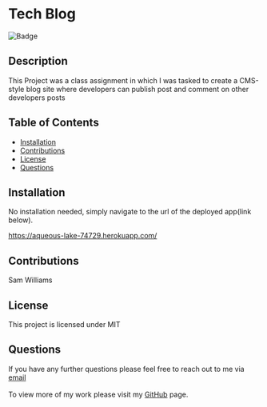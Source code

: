 # Tech Blog
  
  ![Badge](https://img.shields.io/badge/licence-MIT-green)

  ## Description
  This Project was a class assignment in which I was tasked to create a CMS-style blog site where developers can publish post and comment on other developers posts

  ## Table of Contents
  * [Installation](#installation)
  * [Contributions](#contributions)
  * [License](#license)
  * [Questions](#questions)

  ## Installation
  No installation needed, simply navigate to the url of the deployed app(link below).

  https://aqueous-lake-74729.herokuapp.com/


  ## Contributions
  Sam Williams

  
  ## License 
  This project is licensed under MIT 


  ## Questions
  If you have any further questions please feel free to reach out to me via [email](mailto:samwilliams281@gmail.com)  <br>  
  To view more of my work please visit my [GitHub](https://github.com/samw281) page.

